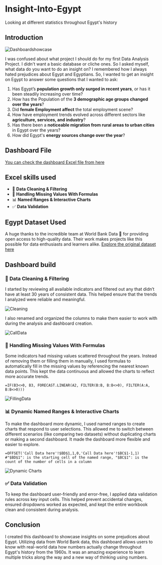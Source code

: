 # Insight-Into-Egypt
 Looking at different statistics throughout Egypt's history
## Introduction 
![Dashboardshowcase](https://github.com/user-attachments/assets/08ae8b9c-c84d-4b05-98d2-7edf23a80a97)
 
I was confused about what project I should do for my first Data Analysis Project. I didn't want a basic database or cliche ones. So I asked myself, what data do you want to do an insight on? I remembered how I always hated prejudices about Egypt and Egyptians. So, I wanted to get an insight on Egypt to answer some questions that I wanted to ask: 
1. Has Egypt’s **population growth only surged in recent years**, or has it been steadily increasing over time?
2. How has the Population of the **3 demographic age groups changed over the years**?
3. Did **female Employment affect** the total employment scene?
4. How have employment trends evolved across different sectors like **agriculture, services, and industry**?
5. Has there been a **noticeable migration from rural areas to urban cities** in Egypt over the years?
6. How did Egypt's **energy sources change over the year**?
 
## Dashboard File 

[You can check the dashboard Excel file from here](Project_File)

## Excel skills used 
- 🧹 **Data Cleaning & Filtering**  
- 🧮 **Handling Missing Values With Formulas**  
- 📊 **Named Ranges & Interactive Charts**  
- ✅ **Data Validation**  
  
## Egypt Dataset Used 
A huge thanks to the incredible team at World Bank Data 🙏 for providing open access to high-quality data. Their work makes projects like this possible for data enthusiasts and learners alike. 
[Explore the original dataset here](Resources) 
 
## Dashboard build  
### 🧹 **Data Cleaning & Filtering**  
  
I started by reviewing all available indicators and filtered out any that didn’t have at least 30 years of consistent data. This helped ensure that the trends I analyzed were reliable and meaningful.  
  
![Cleaning](https://github.com/user-attachments/assets/9eb40e25-165f-4918-8317-a499cd8b1b12)  
  
I also renamed and organized the columns to make them easier to work with during the analysis and dashboard creation.  
  
![CallData](https://github.com/user-attachments/assets/ff43ace6-3ba3-46c4-9182-6408247d2f7c)

### 🧮 **Handling Missing Values With Formulas**  

Some indicators had missing values scattered throughout the years. Instead of removing them or filling them in manually, I used formulas to automatically fill in the missing values by referencing the nearest known data points. This kept the data continuous and allowed the charts to reflect more accurate trends.  
```
=IF(B3<>0, B3, FORECAST.LINEAR(A2, FILTER(B:B, B:B<>0), FILTER(A:A, B:B<>0)))
```
  
![FillingData](https://github.com/user-attachments/assets/7827a88d-370a-4a96-8c35-ef208e4c7905)  
  
### 📊 **Dynamic Named Ranges & Interactive Charts**  
  
To make the dashboard more dynamic, I used named ranges to create charts that respond to user selections. This allowed me to switch between different scenarios (like comparing two datasets) without duplicating charts or making a second dashboard. It made the dashboard more flexible and easier to explore.  
```
=OFFSET('Call Data here'!$BD$1,1,0,'Call Data here'!$BC$1-1,1)
#"$BD$1": is the starting cell of the named range, "$BC$1": is the count of the number of cells in a column
```  
  
![Dynamic Charts](https://github.com/user-attachments/assets/e1ff8743-ded2-4994-98c2-0113a6de87c8)  

### ✅ **Data Validation**  
  
To keep the dashboard user-friendly and error-free, I applied data validation rules across key input cells. This helped prevent accidental changes, ensured dropdowns worked as expected, and kept the entire workbook clean and consistent during analysis.

## Conclusion  
I created this dashboard to showcase insights on some prejudices about Egypt. Utilizing data from World Bank data, this dashboard allows users to know with real-world data how numbers actually change throughout Egypt's history from the 1960s. It was an amazing experience to learn multiple tricks along the way and a new way of thinking using numbers.
